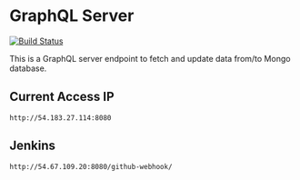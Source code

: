 # GraphQL Server
[![Build Status](http://54.67.109.20:8080/buildStatus/icon?job=graphql-server)](http://54.67.109.20:8080/job/graphql-server/)

This is a GraphQL server endpoint to fetch and update data from/to Mongo database.

## Current Access IP
`http://54.183.27.114:8080`

## Jenkins
`http://54.67.109.20:8080/github-webhook/`
